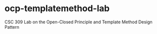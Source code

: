 # ocp-templatemethod-lab
CSC 309 Lab on the Open-Closed Principle and Template Method Design Pattern
